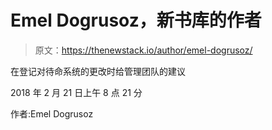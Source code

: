 # Emel Dogrusoz，新书库的作者

> 原文：<https://thenewstack.io/author/emel-dogrusoz/>

在登记对待命系统的更改时给管理团队的建议

2018 年 2 月 21 日上午 8 点 21 分

作者:Emel Dogrusoz